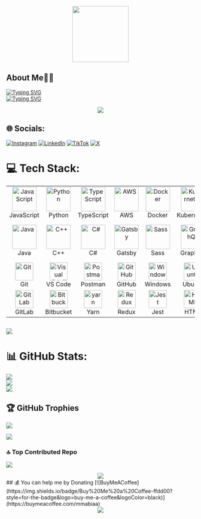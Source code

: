 <div align="center">
  <img height="150" src="https://media.giphy.com/media/M9gbBd9nbDrOTu1Mqx/giphy.gif"  />
</div>

## About Me🙏🏾

 [![Typing SVG](https://readme-typing-svg.demolab.com?font=Fira+Code&pause=1000&width=435&lines=I+am+BOATENG+PRINCE+AGYENIM;I+am+Computer+Science+Student%E2%9D%A4%EF%B8%8F;I+am+a+junior+software+engineer🧑‍💻;I+love+to+learn+and+explore🔰)](https://git.io/typing-svg)<br>
 [![Typing SVG](https://readme-typing-svg.demolab.com?font=Fira+Code&pause=1000&width=435&lines=I+am+an+Aspiring+Python+Expert🐍;I+am+a++Cybersecurity+Researcher🔐;I+am+a+Junior+Data+Scientist📃;I+am+a+Tech+Explorer🔦)](https://git.io/typing-svg)
<div align="center">
  <img src="https://github.com/Adam-pw/Adam-pw/blob/main/animation_500_kxa883sd.gif">
</div>



## 🌐 Socials:
[![Instagram](https://img.shields.io/badge/Instagram-%23E4405F.svg?logo=Instagram&logoColor=white)](https://instagram.com/_mmabiaa) 
[![LinkedIn](https://img.shields.io/badge/LinkedIn-%230077B5.svg?logo=linkedin&logoColor=white)](https://linkedin.com/in/prince-agyenim-boateng-73a3b9313/) 
[![TikTok](https://img.shields.io/badge/TikTok-%23000000.svg?logo=TikTok&logoColor=white)](https://tiktok.com/@_mmabiaa) 
[![X](https://img.shields.io/badge/X-black.svg?logo=X&logoColor=white)](https://x.com/mmabiaa) 

# 💻 Tech Stack:

<table>
  <tr>
    <td align="center" width="96">
        <img src="https://techstack-generator.vercel.app/js-icon.svg" alt="JavaScript" width="65" height="65" />
      <br>JavaScript
    </td>
    <td align="center" width="96">
        <img src="https://techstack-generator.vercel.app/python-icon.svg" alt="Python" width="65" height="65" />
      <br>Python
    </td>
    <td align="center" width="96">
        <img src="https://techstack-generator.vercel.app/ts-icon.svg" alt="TypeScript" width="65" height="65" />
      <br>TypeScript
    </td>
    <td align="center" width="96">
        <img src="https://techstack-generator.vercel.app/aws-icon.svg" alt="AWS" width="65" height="65" />
      <br>AWS
    </td>
    <td align="center" width="96">
        <img src="https://techstack-generator.vercel.app/docker-icon.svg" alt="Docker" width="65" height="65" />
      <br>Docker
    </td>
    <td align="center" width="96">
        <img src="https://techstack-generator.vercel.app/kubernetes-icon.svg" alt="Kubernetes" width="65" height="65" />
      <br>Kubernetes
    </td>
    <td align="center" width="96">
        <img src="https://techstack-generator.vercel.app/react-icon.svg" alt="React" width="65" height="65" />
      <br>React
    </td>
    <td align="center" width="96">
        <img src="https://techstack-generator.vercel.app/nginx-icon.svg" alt="Nginx" width="65" height="65" />
      <br>Nginx
    </td>
  </tr>
  <tr>
    <td align="center" width="96">
        <img src="https://techstack-generator.vercel.app/java-icon.svg" alt="Java" width="65" height="65" />
      <br>Java
    </td>
    <td align="center" width="96">
        <img src="https://techstack-generator.vercel.app/cpp-icon.svg" alt="C++" width="65" height="65" />
      <br>C++
    </td>
    <td align="center" width="96">
        <img src="https://techstack-generator.vercel.app/csharp-icon.svg" alt="C#" width="65" height="65" />
      <br>C#
    </td>
    <td align="center" width="96">
        <img src="https://techstack-generator.vercel.app/gatsby-icon.svg" alt="Gatsby" width="65" height="65" />
      <br>Gatsby
    </td>
    <td align="center" width="96">
        <img src="https://techstack-generator.vercel.app/sass-icon.svg" alt="Sass" width="65" height="65" />
      <br>Sass
    </td>
    <td align="center" width="96">
        <img src="https://techstack-generator.vercel.app/graphql-icon.svg" alt="GraphQL" width="65" height="65" />
      <br>GraphQL
    </td>
    <td align="center" width="96">
        <img src="https://techstack-generator.vercel.app/restapi-icon.svg" alt="REST API" width="65" height="65" />
      <br>REST API
    </td>
    <td align="center" width="96">
        <img src="https://techstack-generator.vercel.app/mysql-icon.svg" alt="MySQL" width="65" height="65" />
      <br>MySQL
    </td>
  </tr>
  <tr>
    <td align="center" width="96"> 
        <img src="https://user-images.githubusercontent.com/25181517/192108372-f71d70ac-7ae6-4c0d-8395-51d8870c2ef0.png" width="48" height="48" alt="Git" />
      <br>Git
    </td>
    <td align="center" width="96">
        <img src="https://user-images.githubusercontent.com/25181517/192108891-d86b6220-e232-423a-bf5f-90903e6887c3.png" width="48" height="48" alt="Visual Studio Code" />
      <br>VS Code
    </td>
    <td align="center"  width="96">
        <img src="https://user-images.githubusercontent.com/25181517/192109061-e138ca71-337c-4019-8d42-4792fdaa7128.png" width="48" height="48" alt="Postman" />
      <br>Postman
    </td>
    <td align="center"  width="96">
        <img src="https://user-images.githubusercontent.com/25181517/192108374-8da61ba1-99ec-41d7-80b8-fb2f7c0a4948.png" width="48" height="48" alt="GitHub" />
      <br>GitHub
    </td>
    <td align="center" width="96">
        <img src="https://user-images.githubusercontent.com/25181517/186884150-05e9ff6d-340e-4802-9533-2c3f02363ee3.png" width="48" height="48" alt="Windows" />
      <br>Windows
    </td>
    <td align="center" width="96">
        <img src="https://user-images.githubusercontent.com/25181517/186884153-99edc188-e4aa-4c84-91b0-e2df260ebc33.png" width="48" height="48" alt="Ubuntu" />
      <br>Ubuntu
    </td>
    <td align="center" width="96">
        <img src="https://user-images.githubusercontent.com/25181517/189716855-2c69ca7a-5149-4647-936d-780610911353.png" width="48" height="48" alt="Firebase" />
      <br>Firebase
    </td>
    <td align="center" width="96">
        <img src="https://user-images.githubusercontent.com/25181517/189715289-df3ee512-6eca-463f-a0f4-c10d94a06b2f.png" width="48" height="48" alt="Figma" />
      <br>Figma
    </td>
  </tr>
  <tr>
    <td align="center"  width="96">
        <img src="https://user-images.githubusercontent.com/25181517/192108376-c675d39b-90f6-4073-bde6-5a9291644657.png" width="48" height="48" alt="GitLab" />
      <br>GitLab
    </td>
    <td align="center"  width="96">
        <img src="https://user-images.githubusercontent.com/25181517/192108375-268c35e6-ab26-44b2-88bf-e3121a4e5083.png" width="48" height="48" alt="Bitbucket" />
      <br>Bitbucket
    </td>
    <td align="center" width="96">
        <img src="https://user-images.githubusercontent.com/25181517/183049794-a3dfaddd-22ee-4ffe-b0b4-549ccd4879f9.png" width="48" height="48" alt="yarn" />
      <br>Yarn
    </td>
    <td align="center"  width="96">
        <img src="https://user-images.githubusercontent.com/25181517/187896150-cc1dcb12-d490-445c-8e4d-1275cd2388d6.png" width="48" height="48" alt="Redux" />
      <br>Redux
    </td>
    <td align="center" width="96">
        <img src="https://user-images.githubusercontent.com/25181517/187955005-f4ca6f1a-e727-497b-b81b-93fb9726268e.png" width="48" height="48" alt="Jest" />
      <br>Jest
    </td>
    <td align="center" width="96">
        <img src="https://user-images.githubusercontent.com/25181517/192158954-f88b5814-d510-4564-b285-dff7d6400dad.png" width="48" height="48" alt="HTML" />
      <br>HTML
    </td>
    <td align="center" width="96">
        <img src="https://user-images.githubusercontent.com/25181517/183898674-75a4a1b1-f960-4ea9-abcb-637170a00a75.png" width="48" height="48" alt="CSS" />
      <br>CSS
    </td>
    <td align="center" width="96">
        <img src="https://user-images.githubusercontent.com/25181517/192158957-b1256181-356c-46a3-beb9-487af08a6266.png" width="48" height="48" alt="Wordpress" />
      <br>Wordpress
    </td>
  </tr>
</table>


## ![](https://komarev.com/ghpvc/?username=mmabiaa)

# 📊 GitHub Stats:
![](https://github-readme-stats.vercel.app/api?username=Mmabiaa&theme=vue-dark&hide_border=false&include_all_commits=false&count_private=false)<br/>
![](https://github-readme-streak-stats.herokuapp.com/?user=Mmabiaa&theme=vue-dark&hide_border=false)<br/>
![](https://github-readme-stats.vercel.app/api/top-langs/?username=Mmabiaa&theme=vue-dark&hide_border=false&include_all_commits=false&count_private=false&layout=compact)



## 🏆 GitHub Trophies
![](https://github-profile-trophy.vercel.app/?username=Mmabiaa&theme=radical&no-frame=false&no-bg=true&margin-w=4)

![](https://github.com/LikemDzokoto/LikemDzokoto/blob/main/source.gif)

### 🔝 Top Contributed Repo
![](https://github-contributor-stats.vercel.app/api?username=Mmabiaa&limit=5&theme=dark&combine_all_yearly_contributions=true)
<div align="center">
  <img src="https://camo.githubusercontent.com/0b2d305eb8f19b062556f077d9ac501cf17fd2a1ecb84eb47b649d656aa54ae0/68747470733a2f2f6d656469612e67697068792e636f6d2f6d656469612f76312e59326c6b505463354d4749334e6a4578656d4e796544566e5a6a52744f48566e65474d305a32777761324633627a566b4e6d39324d5852714d54566e59544978636d457962695a6c634431324d563970626e526c636d35686246396e61575a66596e6c666157516d5933513963772f676a72594477626a6e4b38783336785a494f2f67697068792e676966">
</div>
<!-- Proudly created with GPRM ( https://gprm.itsvg.in ) -->
## 💰 You can help me by Donating
  [![BuyMeACoffee](https://img.shields.io/badge/Buy%20Me%20a%20Coffee-ffdd00?style=for-the-badge&logo=buy-me-a-coffee&logoColor=black)](https://buymeacoffee.com/mmabiaa) 

<div align="center">
  <img  src="https://camo.githubusercontent.com/87fbe3abb84d5f5d6790f6ff595f7a889b3f3c0035f5beeafaef0d11042addfd/68747470733a2f2f6d656469612e74656e6f722e636f6d2f696d616765732f30333732366366393734313732343931643561333438643061633235313235622f74656e6f722e676966"  />
</div>
